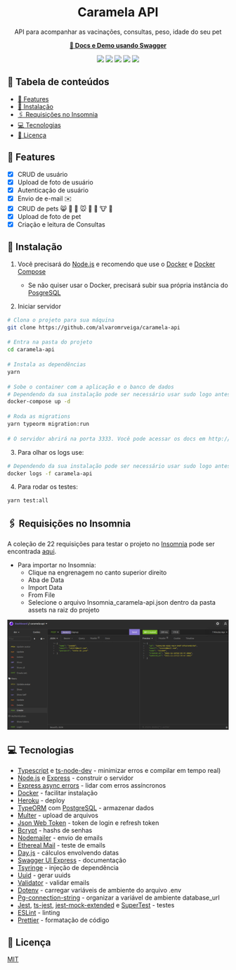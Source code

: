 <h1 align="center">Caramela API</h1>
<p align="center">API para acompanhar as vacinações, consultas, peso, idade do seu pet</p>
<p align="center"><a href="https://caramela-api.herokuapp.com/docs/" target="_blank"><b>🔗 Docs e Demo usando Swagger</b></a></p>

<p align="center"><img src="https://img.shields.io/badge/TypeScript-007ACC?style=for-the-badge&logo=typescript&logoColor=white"/>
  <img src="https://img.shields.io/badge/Node.js-339933?style=for-the-badge&logo=nodedotjs&logoColor=white"/>
  <img src="https://img.shields.io/badge/Express.js-000000?style=for-the-badge&logo=express&logoColor=white"/>
  <img src="https://img.shields.io/badge/Docker-2CA5E0?style=for-the-badge&logo=docker&logoColor=white"/>
  <img src="https://img.shields.io/badge/Heroku-430098?style=for-the-badge&logo=heroku&logoColor=white"/></p>

## 📑 Tabela de conteúdos
<!--ts-->
   * [📌 Features](#-features)
   * [🔧 Instalação](#-instalação)
   * [🖇️ Requisições no Insomnia](#%EF%B8%8F-requisições-no-insomnia)
   * [💻 Tecnologias](#-tecnologias)
   * [📄 Licença](#-licença)
<!--te-->

## 📌 Features
- [x] CRUD de usuário
- [x] Upload de foto de usuário
- [x] Autenticação de usuário
- [x] Envio de e-mail ✉️
- [x] CRUD de pets 😸 🐶 🐹 🐭 🐰 🐴 🐮 🐷
- [x] Upload de foto de pet 
- [x] Criação e leitura de Consultas

## 🔧 Instalação

1. Você precisará do [Node.js](https://nodejs.org/en/) e recomendo que use o [Docker](https://docs.docker.com/get-docker/) e [Docker Compose](https://docs.docker.com/compose/install/)
    - Se não quiser usar o Docker, precisará subir sua própria instância do [PosgreSQL](https://www.postgresql.org/)

1. Iniciar servidor
```bash
# Clona o projeto para sua máquina
git clone https://github.com/alvaromrveiga/caramela-api

# Entra na pasta do projeto
cd caramela-api

# Instala as dependências
yarn

# Sobe o container com a aplicação e o banco de dados
# Dependendo da sua instalação pode ser necessário usar sudo logo antes do comando abaixo
docker-compose up -d

# Roda as migrations
yarn typeorm migration:run

# O servidor abrirá na porta 3333. Você pode acessar os docs em http://localhost:3333/docs/
```

3. Para olhar os logs use:
```bash
# Dependendo da sua instalação pode ser necessário usar sudo logo antes do comando abaixo
docker logs -f caramela-api
```

4. Para rodar os testes:
```bash
yarn test:all
```

## 🖇️ Requisições no Insomnia
A coleção de 22 requisições para testar o projeto no [Insomnia](https://insomnia.rest/download) pode ser encontrada [aqui](https://github.com/alvaromrveiga/caramela-api/blob/main/assets/Insomnia_caramela-api.json). 
  - Para importar no Insomnia:
    - Clique na engrenagem no canto superior direito
    - Aba de Data 
    - Import Data
    - From File
    - Selecione o arquivo Insomnia_caramela-api.json dentro da pasta assets na raiz do projeto

![Insomnia requests](https://github.com/alvaromrveiga/caramela-api/blob/main/assets/Screenshot_Insomnia_caramela-api.png)

## 💻 Tecnologias
- [Typescript](https://www.typescriptlang.org/) e [ts-node-dev](https://github.com/wclr/ts-node-dev) - minimizar erros e compilar em tempo real)
- [Node.js](https://nodejs.org/en/) e [Express](https://expressjs.com/) - construir o servidor
- [Express async errors](https://github.com/davidbanham/express-async-errors) - lidar com erros assíncronos
- [Docker](https://www.docker.com/) - facilitar instalação
- [Heroku](https://www.heroku.com/) - deploy
- [TypeORM](https://typeorm.io/#/) com [PostgreSQL](https://www.postgresql.org/) - armazenar dados
- [Multer](https://www.npmjs.com/package/multer) - upload de arquivos
- [Json Web Token](https://jwt.io/) - token de login e refresh token
- [Bcrypt](https://github.com/kelektiv/node.bcrypt.js) - hashs de senhas
- [Nodemailer](https://nodemailer.com/about/) - envio de emails
- [Ethereal Mail](https://ethereal.email/) - teste de emails
- [Day.js](https://day.js.org/) - cálculos envolvendo datas
- [Swagger UI Express](https://github.com/scottie1984/swagger-ui-express) - documentação
- [Tsyringe](https://github.com/microsoft/tsyringe) - injeção de dependência
- [Uuid](https://github.com/uuidjs/uuid) - gerar uuids
- [Validator](https://github.com/validatorjs/validator.js) - validar emails
- [Dotenv](https://github.com/motdotla/dotenv) - carregar variáveis de ambiente do arquivo .env
- [Pg-connection-string](https://www.npmjs.com/package/pg-connection-string) - organizar a variável de ambiente database_url
- [Jest](https://jestjs.io/), [ts-jest](https://github.com/kulshekhar/ts-jest), [jest-mock-extended](https://github.com/marchaos/jest-mock-extended) e [SuperTest](https://github.com/visionmedia/supertest) - testes
- [ESLint](https://eslint.org/) - linting
- [Prettier](https://prettier.io/) - formatação de código

## 📄 Licença
[MIT](https://github.com/alvaromrveiga/caramela-api/blob/main/LICENSE)
